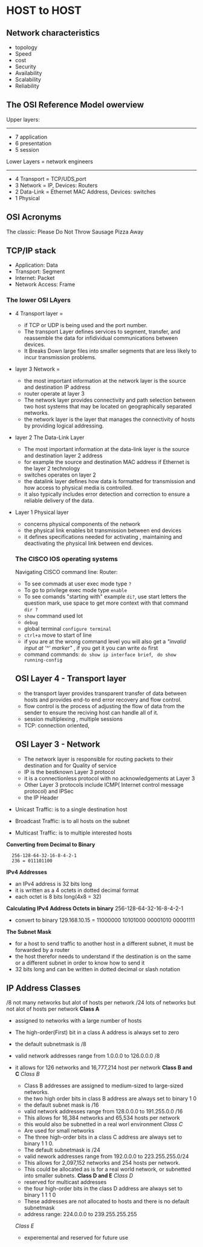 # HOST to HOST

## Network characteristics

- topology
- Speed
- cost
- Security
- Availability
- Scalability
- Reliability

## The OSI Reference Model owerview

Upper layers:

---

- 7 application
- 6 presentation
- 5 session

Lower Layers = network engineers

---

- 4 Transport = TCP/UDS,port
- 3 Network = IP, Devices: Routers
- 2 Data-Link = Ethernet MAC Address, Devices: switches
- 1 Physical

## OSI Acronyms

The classic: Please Do Not Throw Sausage Pizza Away

## TCP/IP stack

- Application: Data
- Transport: Segment
- Internet: Packet
- Network Access: Frame

### The lower OSI LAyers

- 4 Transport layer =

  - if TCP or UDP is being used and the port number.
  - The transport Layer defines services to segment, transfer, and reassemble the data for infidividual communications between devices.
  - It Breaks Down large files into smaller segments that are less likely to incur transmission problems.

- layer 3 Network =

  - the most important information at the network layer is the source and destination IP address
  - router operate at layer 3
  - The network layer provides connectivity and path selection between two host systems that may be located on geographically separated networks.
  - the network layer is the layer that manages the connectivity of hosts by providing logical addressing.

- layer 2 The Data-Link Layer
  - The most important information at the data-link layer is the source and destination layer 2 address
  - for example the source and destination MAC address if Ethernet is the layer 2 technology
  - switches operates on layer 2
  - the datalink layer defines how data is formatted for transmission and how access to physical media is controlled.
  - it also typically includes error detection and correction to ensure a reliable delivery of the data.
- Layer 1 Physical layer

  - concerns physical components of the network
  - the physical link enables bit transmission between end devices
  - it defines specifications needed for activating , maintaining and deactivating the physical link between end devices.

  ### The CISCO IOS operating systems

  Navigating CISCO command line:
  Router:

  - To see commads at user exec mode type `?`
  - To go to privilege exec mode type `enable`
  - To see comands "starting with" example `di?`, use start letters the question mark, use space to get more context with that command `dir ?`
  - `show` command used lot
  - `debug`
  - global terminal `configure terminal`
  - `ctrl+a` move to start of line
  - if you are at the wrong command level you will also get a _"invalid input at '^' marker"_ , if you get it you can write `do` first
  - command commands: `do show ip interface brief`, ` do show running-config`

  ## OSI Layer 4 - Transport layer

  - the transport layer provides transparent transfer of data between hosts and provides end-to end error recovery and flow control.
  - flow control is the process of adjusting the flow of data from the sender to ensure the reciving host can handle all of it.
  - session multiplexing , multiple sessions
  - TCP: connection oriented,

  ## OSI Layer 3 - Network

  - The network layer is responsible for routing packets to their destination and for Quality of service
  - IP is the bestknown Layer 3 protocol
  - it is a connectionless protocol with no acknowledgements at Layer 3
  - Other Layer 3 protocols include ICMP( Internet control message protocol) and IPSec
  - the IP Header

- Unicast Traffic: is to a single destination host
- Broadcast Traffic: is to all hosts on the subnet
- Multicast Traffic: is to multiple interested hosts

**Converting from Decimal to Binary**

      256-128-64-32-16-8-4-2-1
      236 = 011101100

**IPv4 Addresses**

- an IPv4 address is 32 bits long
- it is written as a 4 octets in dotted decimal format
- each octet is 8 bits long(4x8 = 32)

**Calculating IPv4 Address Octets in binary**
256-128-64-32-16-8-4-2-1

- convert to binary 129.168.10.15 = 11000000 10101000 00001010 00001111

**The Subnet Mask**

- for a host to send traffic to another host in a different subnet, it must be forwarded by a router
- the host therefor needs to understand if the destination is on the same or a different subnet in order to know how to send it
- 32 bits long and can be written in dotted decimal or slash notation

## IP Address Classes

/8 not many networks but alot of hosts per network
/24 lots of networks but not alot of hosts per network
**Class A**

- assigned to networks with a large number of hosts
- The high-order(First) bit in a class A address is always set to zero
- the default subnetmask is /8
- valid network addresses range from 1.0.0.0 to 126.0.0.0 /8
- it allows for 126 networks and 16,777,214 host per network
  **Class B and C**
  _Class B_

  - Class B addresses are assigned to medium-sized to large-sized networks.
  - the two high order bits in class B address are always set to binary 1 0
  - the default subnet mask is /16
  - valid network addresses range from 128.0.0.0 to 191.255.0.0 /16
  - This allows for 16,384 networks and 65,534 hosts per network
  - this would also be subnetted in a real worl environment
    _Class C_
  - Are used for small networks
  - The three high-order bits in a class C address are always set to binary 1 1 0.
  - The default subnetmask is /24
  - valid nework addresses range from 192.0.0.0 to 223.255.255.0/24
  - This allows for 2,097,152 networks and 254 hosts per network.
  - This could be allocated as is for a real world network, or subnetted into smaller subnets.
    **Class D and E**
    _Class D_
  - reserved for multicast addresses
  - the four high-order bits in the class D address are always set to binary 1 1 1 0
  - These addresses are not allocated to hosts and there is no default subnetmask
  - address range: 224.0.0.0 to 239.255.255.255

  _Class E_

  - experemental and reserved for future use
